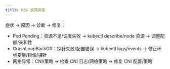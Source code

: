 ```yaml
---
title: K8s 故障排查
---
```


症状 → 原因 → 诊断 → 修复：
- Pod Pending：资源不足/调度失败 → kubectl describe/node 资源 → 调整配额/亲和性
- CrashLoopBackOff：探针失败/配置错误 → kubectl logs/events → 修正环境变量/镜像/探针
- 网络异常：CNI/策略 → 检查 CNI 日志/网络策略 → 修复 CNI 配置/策略

